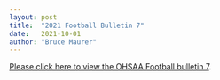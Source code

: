 ```yaml
---
layout: post
title:  "2021 Football Bulletin 7"
date:   2021-10-01
author: "Bruce Maurer"
---
```


[Please click here to view the OHSAA Football bulletin
7](https://storage.googleapis.com/ohsaa-websites/bulletins/2021/2021-bulletin-7.pdf).
